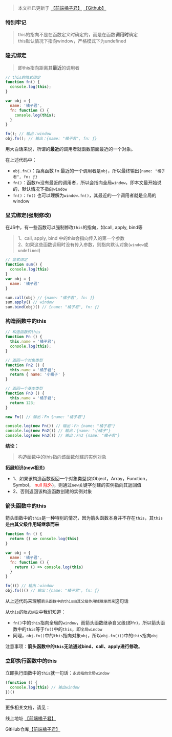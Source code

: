 > 本文档已更新于 [【前端橘子君】](http://xiaoysosheng.top/#/javascript/this指向问题) [【Github】](https://github.com/xiaoyaosheng-yu/library/blob/master/javascript/this指向问题.md)

### 特别牢记
> this的指向不是在函数定义时确定的，而是在函数**调用时**确定<br>this默认情况下指向window，严格模式下为undefined

### 隐式绑定

> 即this指向距离其**最近**的调用者

```javascript
// this的隐式绑定
function fn() {
  console.log(this);
}

var obj = {
  name: '橘子君',
  fn: function () {
    console.log(this);
  }
}

fn(); // 输出：window
obj.fn(); // 输出：{name: "橘子君", fn: ƒ}
```

用大白话来说，所谓的**最近**的调用者就函数前面最近的一个对象。

在上述代码中：
- `obj.fn()`：距离函数 fn 最近的一个调用者是`obj`，所以最终输出`{name: "橘子君", fn: ƒ}`
- `fn()`：函数`fn`没有最近的调用者，所以会指向全局`window`，即本文最开始说的，默认情况下指向`window`
- `fn()`：`fn()` 也可以理解为`window.fn()`，其最近的一个调用者就是全局的 window

### 显式绑定(强制修改)

在JS中，有一些函数可以强制修改`this`的指向，如call, apply, bind等
> 1、call, apply, bind 中的this会指向传入的第一个参数<br>2、如果这些函数调用时没有传入参数，则指向默认对象(`window`或`undefined`)

```javascript
// 显式绑定
function sum() {
  console.log(this)
}
var obj = {
  name: '橘子君'
}

sum.call(obj) // {name: "橘子君", fn: ƒ}
sum.apply() // window
sum.bind(obj)() // {name: "橘子君", fn: ƒ}
```

### 构造函数中的this
```javascript
// 构造函数的this
function Fn () {
  this.name = '橘子君';
  console.log(this);
}

// 返回一个对象类型
function Fn2 () {
  this.name = '橘子君';
  return { name: '小橘子' }
}

// 返回一个基本类型
function Fn3 () {
  this.name = '橘子君';
  return 123;
}

new Fn() // 输出：Fn {name: "橘子君"}

console.log(new Fn()) // 输出：Fn {name: "橘子君"}
console.log(new Fn2()) // 输出：{name: "小橘子"}
console.log(new Fn3()) // 输出：Fn3 {name: "橘子君"}
```

**结论：**
> 构造函数中的this指向该函数创建的实例对象

**拓展知识(new相关)**
- 1、如果该构造函数返回一个对象类型(如Object，Array，Function，Symbol， <font color='red'>null 除外</font>)，则通过`new`关键字创建的实例指向其返回值
- 2、否则返回该构造函数创建的实例对象

### 箭头函数中的this

箭头函数中的`this`是一种特别的情况，因为箭头函数本身并不存在`this`，其`this`是由**其父级作用域继承而来**

> 

```javascript
function fn () {
  return () => console.log(this)
}

var obj = {
  name: '橘子君',
  fn: function () {
    return () => console.log(this)
  }
}

fn()() // 输出：window
obj.fn()() // 输出：{name: "橘子君", fn: ƒ}
```

从上述代码来理解`箭头函数中的this由其父级作用域继承而来`这句话

从`this`的`隐式绑定`中我们知道：
- `fn()`中的`this`指向全局的`window`，而箭头函数继承自父级(即`fn`)，所以箭头函数中的`this`等于`fn()`中的`this`，即`全局window`
- 同理，`obj.fn()`中的`this`指向对象`obj`，所以`obj.fn()()`中的`this`指向`obj`

注意事项：**箭头函数中的`this`无法通过bind、call、apply进行修改**。

### 立即执行函数中的this

立即执行函数中的`this`就一句话：`永远指向全局window`

```javascript
(function () {
  console.log(this) // 输出window
})()
```


-------

更多相关文档，请见：

线上地址 [【前端橘子君】](http://xiaoysosheng.top)

GitHub仓库[【前端橘子君】](https://github.com/xiaoyaosheng-yu/library)